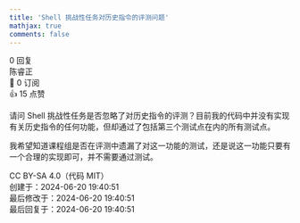 ```yaml
---
title: 'Shell 挑战性任务对历史指令的评测问题'
mathjax: true
comments: false
---
```

<div class="post-info">0 回复</div>

<div id="reply-0" class="reply">
<div class="reply-header">
<span>陈睿正</span>
<div class="reply-badges"><div class="badge">&#x1F516;&#xFE0E; 0 订阅</div><div class="badge badge-likes">&#x1F44D;&#xFE0E; 15 点赞</div></div>
</div>
<div class="reply-text">

请问 Shell 挑战性任务是否忽略了对历史指令的评测？目前我的代码中并没有实现有关历史指令的任何功能，但却通过了包括第三个测试点在内的所有测试点。

我希望知道课程组是否在评测中遗漏了对这一功能的测试，还是说这一功能只要有一个合理的实现即可，并不需要通过测试。

</div>
<div class="reply-footer">
<span>CC BY-SA 4.0（代码 MIT）</span>
<div class="reply-datetime">
创建于：<time datetime="2024-06-20T19:40:51.315649+08:00" title="2024-06-20T19:40:51.315649+08:00">2024-06-20 19:40:51</time>
<br>最后修改于：<time datetime="2024-06-20T19:40:51.315649+08:00" title="2024-06-20T19:40:51.315649+08:00">2024-06-20 19:40:51</time>
<br>最后回复于：<time datetime="2024-06-20T19:40:51.315649+08:00" title="2024-06-20T19:40:51.315649+08:00">2024-06-20 19:40:51</time>
</div>
</div>
<div style="clear: both;"></div>
</div>

